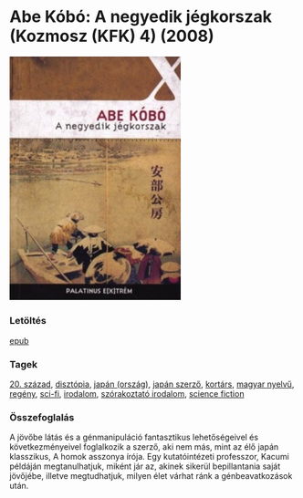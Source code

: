 # <a name="id_948">Abe Kóbó: A negyedik jégkorszak (Kozmosz (KFK) 4) (2008)</a>
<img src="https://github.com/BercziSandor/calibre_lib/raw/main/libs/main/Abe%20Kobo/A%20negyedik%20jegkorszak%20%28948%29/cover.jpg" alt="cover" width="300"/>

### Letöltés
[epub](https://github.com/BercziSandor/calibre_lib/raw/main/libs/main/Abe%20Kobo/A%20negyedik%20jegkorszak%20%28948%29/A%20negyedik%20jegkorszak%20-%20Abe%20Kobo.epub)

### Tagek
[20. század](https://github.com/berczisandor/calibre_lib/blob/main/libs/main/tags/20.%20sz%c3%a1zad.md), [disztópia](https://github.com/berczisandor/calibre_lib/blob/main/libs/main/tags/diszt%c3%b3pia.md), [japán (ország)](https://github.com/berczisandor/calibre_lib/blob/main/libs/main/tags/jap%c3%a1n%20orsz%c3%a1g.md), [japán szerző](https://github.com/berczisandor/calibre_lib/blob/main/libs/main/tags/jap%c3%a1n%20szerz%c5%91.md), [kortárs](https://github.com/berczisandor/calibre_lib/blob/main/libs/main/tags/kort%c3%a1rs.md), [magyar nyelvű](https://github.com/berczisandor/calibre_lib/blob/main/libs/main/tags/magyar%20nyelv%c5%b1.md), [regény](https://github.com/berczisandor/calibre_lib/blob/main/libs/main/tags/reg%c3%a9ny.md), [sci-fi](https://github.com/berczisandor/calibre_lib/blob/main/libs/main/tags/sci-fi.md), [irodalom](https://github.com/berczisandor/calibre_lib/blob/main/libs/main/tags/irodalom.md), [szórakoztató irodalom](https://github.com/berczisandor/calibre_lib/blob/main/libs/main/tags/sz%c3%b3rakoztat%c3%b3%20irodalom.md), [science fiction](https://github.com/berczisandor/calibre_lib/blob/main/libs/main/tags/science%20fiction.md)

### Összefoglalás
<div>
<p>A jövőbe látás és a génmanipuláció fantasztikus lehetőségeivel és következményeivel foglalkozik a szerző, aki nem más, mint az élő japán klasszikus, A homok asszonya írója. Egy kutatóintézeti professzor, Kacumi példáján megtanulhatjuk, miként jár az, akinek sikerül bepillantania saját jövőjébe, illetve megtudhatjuk, milyen élet várhat ránk a génbeavatkozások után.</p></div>


